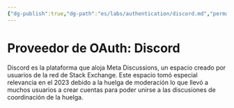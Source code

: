 ```yaml
---
{"dg-publish":true,"dg-path":"es/labs/authentication/discord.md","permalink":"/es/labs/authentication/discord/","title":"Proveedor de OAuth: Discord","noteIcon":"1","created":"2024-04-04T14:10:22.195-06:00","updated":"2024-04-04T18:08:11.127-06:00"}
---
```


# Proveedor de OAuth: Discord

Discord es la plataforma que aloja Meta Discussions, un espacio creado por usuarios de la red de Stack Exchange. Este espacio tomó especial relevancia en el 2023 debido a la huelga de moderación lo que llevó a muchos usuarios a crear cuentas para poder unirse a las discusiones de coordinación de la huelga.